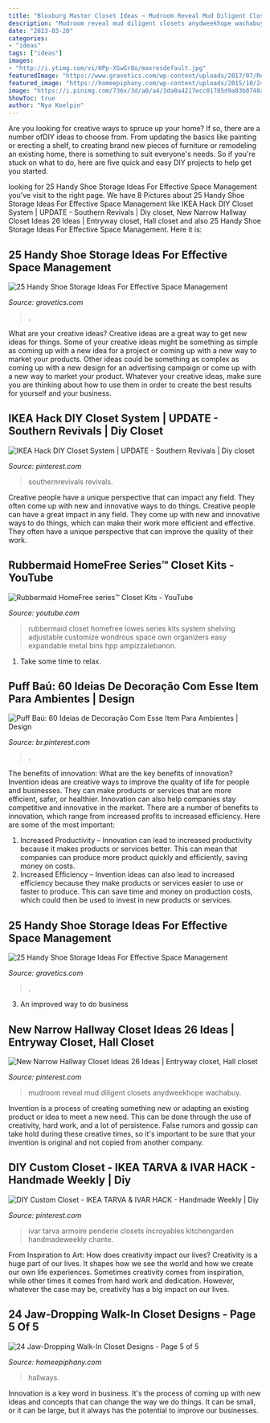 ```yaml
---
title: "Bloxburg Master Closet Ideas ~ Mudroom Reveal Mud Diligent Closets Anydweekhope Wachabuy"
description: "Mudroom reveal mud diligent closets anydweekhope wachabuy"
date: "2023-03-20"
categories:
- "ideas"
tags: ["ideas"]
images:
- "http://i.ytimg.com/vi/HPp-XSwGr8o/maxresdefault.jpg"
featuredImage: "https://www.gravetics.com/wp-content/uploads/2017/07/Revolving-Shoe-Cabinets.jpg"
featured_image: "https://homeepiphany.com/wp-content/uploads/2015/10/24-Jaw-Dropping-Walk-In-Closet-Designs-23.jpg"
image: "https://i.pinimg.com/736x/3d/a0/a4/3da0a4217ecc01785d9a83b0748aed51.jpg"
ShowToc: true
author: "Nya Koelpin"
---
```



Are you looking for creative ways to spruce up your home? If so, there are a number ofDIY ideas to choose from. From updating the basics like painting or erecting a shelf, to creating brand new pieces of furniture or remodeling an existing home, there is something to suit everyone's needs. So if you're stuck on what to do, here are five quick and easy DIY projects to help get you started.

	

		
looking for 25 Handy Shoe Storage Ideas For Effective Space Management you've visit to the right page. We have 8 Pictures about 25 Handy Shoe Storage Ideas For Effective Space Management like IKEA Hack DIY Closet System | UPDATE - Southern Revivals | Diy closet, New Narrow Hallway Closet Ideas 26 Ideas | Entryway closet, Hall closet and also 25 Handy Shoe Storage Ideas For Effective Space Management. Here it is:
		
    
## 25 Handy Shoe Storage Ideas For Effective Space Management

<img loading=lazy src="https://www.gravetics.com/wp-content/uploads/2017/07/Revolving-Shoe-Cabinets.jpg" onerror="this.onerror=null;this.src='https://tse3.mm.bing.net/th?id=OIP.AZKSOYMvhUujgdyUW7QzoAHaLp&amp;pid=15.1';" alt="25 Handy Shoe Storage Ideas For Effective Space Management">

_Source: gravetics.com_

>. 

	

What are your creative ideas?
Creative ideas are a great way to get new ideas for things. Some of your creative ideas might be something as simple as coming up with a new idea for a project or coming up with a new way to market your products. Other ideas could be something as complex as coming up with a new design for an advertising campaign or come up with a new way to market your product. Whatever your creative ideas, make sure you are thinking about how to use them in order to create the best results for yourself and your business.

    
## IKEA Hack DIY Closet System | UPDATE - Southern Revivals | Diy Closet

<img loading=lazy src="https://i.pinimg.com/736x/1d/e4/92/1de4925bfc56d629795f03989f631c95.jpg" onerror="this.onerror=null;this.src='https://tse2.mm.bing.net/th?id=OIP.gZymOPbrNqB7dQV0Z_-NqwHaJ3&amp;pid=15.1';" alt="IKEA Hack DIY Closet System | UPDATE - Southern Revivals | Diy closet">

_Source: pinterest.com_

>southernrevivals revivals. 

	

Creative people have a unique perspective that can impact any field. They often come up with new and innovative ways to do things.
Creative people can have a great impact in any field. They come up with new and innovative ways to do things, which can make their work more efficient and effective. They often have a unique perspective that can improve the quality of their work.

    
## Rubbermaid HomeFree Series™ Closet Kits - YouTube

<img loading=lazy src="http://i.ytimg.com/vi/HPp-XSwGr8o/maxresdefault.jpg" onerror="this.onerror=null;this.src='https://tse3.mm.bing.net/th?id=OIP.ovxOdhaClFqHVGVEVKkVhwHaEK&amp;pid=15.1';" alt="Rubbermaid HomeFree series™ Closet Kits - YouTube">

_Source: youtube.com_

>rubbermaid closet homefree lowes series kits system shelving adjustable customize wondrous space own organizers easy expandable metal bins hpp ampizzalebanon. 

	

1. Take some time to relax.

    
## Puff Baú: 60 Ideias De Decoração Com Esse Item Para Ambientes | Design

<img loading=lazy src="https://i.pinimg.com/736x/26/52/0b/26520b9804402bf4feebe2e16773e071.jpg" onerror="this.onerror=null;this.src='https://tse4.mm.bing.net/th?id=OIP.j419letpF4P4aajlFpe35gHaJ_&amp;pid=15.1';" alt="Puff Baú: 60 Ideias de Decoração Com Esse Item Para Ambientes | Design">

_Source: br.pinterest.com_

>. 

	

The benefits of innovation: What are the key benefits of innovation?
Invention ideas are creative ways to improve the quality of life for people and businesses. They can make products or services that are more efficient, safer, or healthier. Innovation can also help companies stay competitive and innovative in the market. There are a number of benefits to innovation, which range from increased profits to increased efficiency. Here are some of the most important: 
1. Increased Productivity – Innovation can lead to increased productivity because it makes products or services better. This can mean that companies can produce more product quickly and efficiently, saving money on costs. 
2. Increased Efficiency – Invention ideas can also lead to increased efficiency because they make products or services easier to use or faster to produce. This can save time and money on production costs, which could then be used to invest in new products or services.

    
## 25 Handy Shoe Storage Ideas For Effective Space Management

<img loading=lazy src="https://www.gravetics.com/wp-content/uploads/2017/07/Shoe-Drawer.jpg" onerror="this.onerror=null;this.src='https://tse4.mm.bing.net/th?id=OIP.cjrGKXQZ2lICu3QZntTEaQHaLH&amp;pid=15.1';" alt="25 Handy Shoe Storage Ideas For Effective Space Management">

_Source: gravetics.com_

>. 

	

3. An improved way to do business

    
## New Narrow Hallway Closet Ideas 26 Ideas | Entryway Closet, Hall Closet

<img loading=lazy src="https://i.pinimg.com/736x/3d/a0/a4/3da0a4217ecc01785d9a83b0748aed51.jpg" onerror="this.onerror=null;this.src='https://tse3.mm.bing.net/th?id=OIP.KFS1CqWOTqXLKKAvI1gQEQAAAA&amp;pid=15.1';" alt="New Narrow Hallway Closet Ideas 26 Ideas | Entryway closet, Hall closet">

_Source: pinterest.com_

>mudroom reveal mud diligent closets anydweekhope wachabuy. 

	

Invention is a process of creating something new or adapting an existing product or idea to meet a new need. This can be done through the use of creativity, hard work, and a lot of persistence. False rumors and gossip can take hold during these creative times, so it's important to be sure that your invention is original and not copied from another company.

    
## DIY Custom Closet - IKEA TARVA &amp; IVAR HACK - Handmade Weekly | Diy

<img loading=lazy src="https://i.pinimg.com/736x/28/14/bc/2814bc3dff0d43e5718422087d5b2b91.jpg" onerror="this.onerror=null;this.src='https://tse2.mm.bing.net/th?id=OIP.oDEhXjbSJzAwNSt6MPO5jgHaJ3&amp;pid=15.1';" alt="DIY Custom Closet - IKEA TARVA &amp; IVAR HACK - Handmade Weekly | Diy">

_Source: pinterest.com_

>ivar tarva armoire penderie closets incroyables kitchengarden handmadeweekly chante. 

	

From Inspiration to Art: How does creativity impact our lives?
Creativity is a huge part of our lives. It shapes how we see the world and how we create our own life experiences. Sometimes creativity comes from inspiration, while other times it comes from hard work and dedication. However, whatever the case may be, creativity has a big impact on our lives.

    
## 24 Jaw-Dropping Walk-In Closet Designs - Page 5 Of 5

<img loading=lazy src="https://homeepiphany.com/wp-content/uploads/2015/10/24-Jaw-Dropping-Walk-In-Closet-Designs-23.jpg" onerror="this.onerror=null;this.src='https://tse3.mm.bing.net/th?id=OIP.hKaXDpz90MkeoQ_CfcU--wHaE8&amp;pid=15.1';" alt="24 Jaw-Dropping Walk-In Closet Designs - Page 5 of 5">

_Source: homeepiphany.com_

>hallways. 

	

Innovation is a key word in business. It's the process of coming up with new ideas and concepts that can change the way we do things. It can be small, or it can be large, but it always has the potential to improve our businesses.

